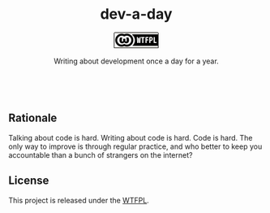 <h1 align="center">dev-a-day</h1>

<p align="center">
<img src="license-badge.png"></img>
</p>

<p align="center">Writing about development once a day for a year.</div>

<p>&nbsp;</p>
<p>&nbsp;</p>

## Rationale

Talking about code is hard. Writing about code is hard. Code is hard. The only way to
improve is through regular practice, and who better to keep you accountable than a
bunch of strangers on the internet?

## License

This project is released under the [WTFPL](LICENSE).
